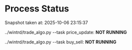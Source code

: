 # Process Status

Snapshot taken at: 2025-10-06 23:15:37

../wintrd/trade_algo.py --task price_update: **NOT RUNNING**

../wintrd/trade_algo.py --task buy_sell: **NOT RUNNING**

